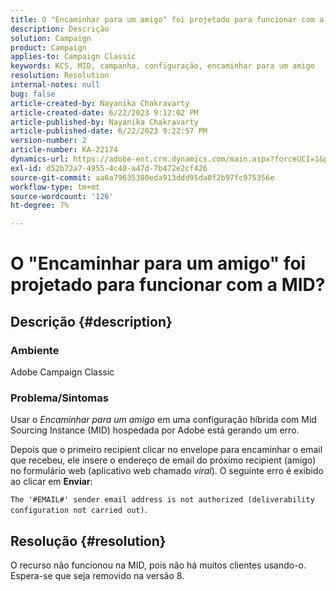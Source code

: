 ```yaml
---
title: O "Encaminhar para um amigo" foi projetado para funcionar com a MID?
description: Descrição
solution: Campaign
product: Campaign
applies-to: Campaign Classic
keywords: KCS, MID, campanha, configuração, encaminhar para um amigo
resolution: Resolution
internal-notes: null
bug: false
article-created-by: Nayanika Chakravarty
article-created-date: 6/22/2023 9:12:02 PM
article-published-by: Nayanika Chakravarty
article-published-date: 6/22/2023 9:22:57 PM
version-number: 2
article-number: KA-22174
dynamics-url: https://adobe-ent.crm.dynamics.com/main.aspx?forceUCI=1&pagetype=entityrecord&etn=knowledgearticle&id=5a97c368-4111-ee11-8f6d-6045bd006d92
exl-id: d52b72a7-4955-4c40-a47d-7b472e2cf426
source-git-commit: aa6a79635380eda913ddd95da0f2b97fc975356e
workflow-type: tm+mt
source-wordcount: '126'
ht-degree: 7%

---
```


# O &quot;Encaminhar para um amigo&quot; foi projetado para funcionar com a MID?

## Descrição {#description}


### <b>Ambiente</b>

Adobe Campaign Classic

### <b>Problema/Sintomas</b>

Usar o *Encaminhar para um amigo* em uma configuração híbrida com Mid Sourcing Instance (MID) hospedada por Adobe está gerando um erro.

Depois que o primeiro recipient clicar no envelope para encaminhar o email que recebeu, ele insere o endereço de email do próximo recipient (amigo) no formulário web (aplicativo web chamado *viral*). O seguinte erro é exibido ao clicar em <b>Enviar</b>:

`The '#EMAIL#' sender email address is not authorized (deliverability configuration not carried out)`.


## Resolução {#resolution}


O recurso não funcionou na MID, pois não há muitos clientes usando-o. Espera-se que seja removido na versão 8.
